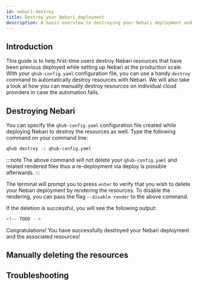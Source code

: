 ```yaml
---
id: nebari-destroy
title: Destroy your Nebari deployment
description: A basic overview to destroying your Nebari deployment and associated resources
---
```


## Introduction

This guide is to help first-time users destroy Nebari resources that have been previous deployed while setting up Nebari at the production scale. With your `qhub-config.yaml` configuration file, you can use a handy `destroy` command to automatically destroy resources with Nebari. We will also take a look at how you can manually destroy resources on individual cloud providers in case the automation fails.

## Destroying Nebari

You can specify the `qhub-config.yaml` configuration file created while deploying Nebari to destroy the resources as well. Type the following command on your command line:

```bash
qhub destroy -c qhub-config.yaml
```

:::note
The above command will not delete your `qhub-config.yaml` and related rendered files thus a re-deployment via deploy is possible afterwards.
:::

The terminal will prompt you to press `enter` to verify that you wish to delete your Nebari deployment by rendering the resources. To disable the rendering, you can pass the flag `--disable-render` to the above command.

If the deletion is successful, you will see the following output:

```bash
<!-- TODO -->
```

Congratulations! You have successfully destroyed your Nebari deployment and the associated resources!

## Manually deleting the resources

## Troubleshooting

